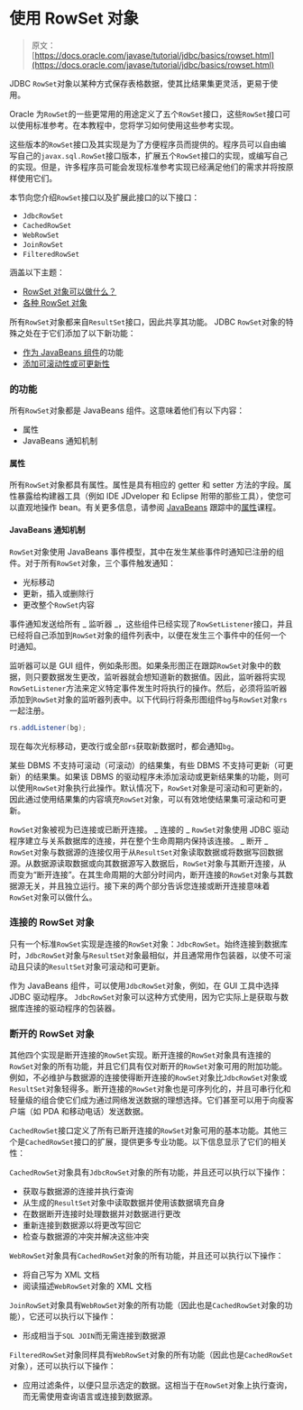 # 使用 RowSet 对象

> 原文： [https://docs.oracle.com/javase/tutorial/jdbc/basics/rowset.html](https://docs.oracle.com/javase/tutorial/jdbc/basics/rowset.html)

JDBC `RowSet`对象以某种方式保存表格数据，使其比结果集更灵活，更易于使用。

Oracle 为`RowSet`的一些更常用的用途定义了五个`RowSet`接口，这些`RowSet`接口可以使用标准参考。在本教程中，您将学习如何使用这些参考实现。

这些版本的`RowSet`接口及其实现是为了方便程序员而提供的。程序员可以自由编写自己的`javax.sql.RowSet`接口版本，扩展五个`RowSet`接口的实现，或编写自己的实现。但是，许多程序员可能会发现标准参考实现已经满足他们的需求并将按原样使用它们。

本节向您介绍`RowSet`接口以及扩展此接口的以下接口：

*   `JdbcRowSet`
*   `CachedRowSet`
*   `WebRowSet`
*   `JoinRowSet`
*   `FilteredRowSet`

涵盖以下主题：

*   [RowSet 对象可以做什么？](#what_can_rowset_objects_do)
*   [各种 RowSet 对象](#kinds_of_rowset_objects)

所有`RowSet`对象都来自`ResultSet`接口，因此共享其功能。 JDBC `RowSet`对象的特殊之处在于它们添加了以下新功能：

*   [作为 JavaBeans 组件](#javabeans)的功能
*   [添加可滚动性或可更新性](#scrollability)

### 的功能

所有`RowSet`对象都是 JavaBeans 组件。这意味着他们有以下内容：

*   属性
*   JavaBeans 通知机制

#### 属性

所有`RowSet`对象都具有属性。属性是具有相应的 getter 和 setter 方法的字段。属性暴露给构建器工具（例如 IDE JDveloper 和 Eclipse 附带的那些工具），使您可以直观地操作 bean。有关更多信息，请参阅 [JavaBeans](../../javabeans/) 跟踪中的[属性](../../javabeans/writing/properties.html)课程。

#### JavaBeans 通知机制

`RowSet`对象使用 JavaBeans 事件模型，其中在发生某些事件时通知已注册的组件。对于所有`RowSet`对象，三个事件触发通知：

*   光标移动
*   更新，插入或删除行
*   更改整个`RowSet`内容

事件通知发送给所有 _ 监听器 _，这些组件已经实现了`RowSetListener`接口，并且已经将自己添加到`RowSet`对象的组件列表中，以便在发生三个事件中的任何一个时通知。

监听器可以是 GUI 组件，例如条形图。如果条形图正在跟踪`RowSet`对象中的数据，则只要数据发生更改，监听器就会想知道新的数据值。因此，监听器将实现`RowSetListener`方法来定义特定事件发生时将执行的操作。然后，必须将监听器添加到`RowSet`对象的监听器列表中。以下代码行将条形图组件`bg`与`RowSet`对象`rs`一起注册。

```java
rs.addListener(bg);

```

现在每次光标移动，更改行或全部`rs`获取新数据时，都会通知`bg`。

某些 DBMS 不支持可滚动（可滚动）的结果集，有些 DBMS 不支持可更新（可更新）的结果集。如果该 DBMS 的驱动程序未添加滚动或更新结果集的功能，则可以使用`RowSet`对象执行此操作。默认情况下，`RowSet`对象是可滚动和可更新的，因此通过使用结果集的内容填充`RowSet`对象，可以有效地使结果集可滚动和可更新。

`RowSet`对象被视为已连接或已断开连接。 _ 连接的 _ `RowSet`对象使用 JDBC 驱动程序建立与关系数据库的连接，并在整个生命周期内保持该连接。 _ 断开 _ `RowSet`对象与数据源的连接仅用于从`ResultSet`对象读取数据或将数据写回数据源。从数据源读取数据或向其数据源写入数据后，`RowSet`对象与其断开连接，从而变为“断开连接”。在其生命周期的大部分时间内，断开连接的`RowSet`对象与其数据源无关，并且独立运行。接下来的两个部分告诉您连接或断开连接意味着`RowSet`对象可以做什么。

### 连接的 RowSet 对象

只有一个标准`RowSet`实现是连接的`RowSet`对象：`JdbcRowSet`。始终连接到数据库时，`JdbcRowSet`对象与`ResultSet`对象最相似，并且通常用作包装器，以使不可滚动且只读的`ResultSet`对象可滚动和可更新。

作为 JavaBeans 组件，可以使用`JdbcRowSet`对象，例如，在 GUI 工具中选择 JDBC 驱动程序。 `JdbcRowSet`对象可以这种方式使用，因为它实际上是获取与数据库连接的驱动程序的包装器。

### 断开的 RowSet 对象

其他四个实现是断开连接的`RowSet`实现。断开连接的`RowSet`对象具有连接的`RowSet`对象的所有功能，并且它们具有仅对断开的`RowSet`对象可用的附加功能。例如，不必维护与数据源的连接使得断开连接的`RowSet`对象比`JdbcRowSet`对象或`ResultSet`对象轻得多。断开连接的`RowSet`对象也是可序列化的，并且可串行化和轻量级的组合使它们成为通过网络发送数据的理想选择。它们甚至可以用于向瘦客户端（如 PDA 和移动电话）发送数据。

`CachedRowSet`接口定义了所有已断开连接的`RowSet`对象可用的基本功能。其他三个是`CachedRowSet`接口的扩展，提供更多专业功能。以下信息显示了它们的相关性：

`CachedRowSet`对象具有`JdbcRowSet`对象的所有功能，并且还可以执行以下操作：

*   获取与数据源的连接并执行查询
*   从生成的`ResultSet`对象中读取数据并使用该数据填充自身
*   在数据断开连接时处理数据并对数据进行更改
*   重新连接到数据源以将更改写回它
*   检查与数据源的冲突并解决这些冲突

`WebRowSet`对象具有`CachedRowSet`对象的所有功能，并且还可以执行以下操作：

*   将自己写为 XML 文档
*   阅读描述`WebRowSet`对象的 XML 文档

`JoinRowSet`对象具有`WebRowSet`对象的所有功能（因此也是`CachedRowSet`对象的功能），它还可以执行以下操作：

*   形成相当于`SQL JOIN`而无需连接到数据源

`FilteredRowSet`对象同样具有`WebRowSet`对象的所有功能（因此也是`CachedRowSet`对象），还可以执行以下操作：

*   应用过滤条件，以便只显示选定的数据。这相当于在`RowSet`对象上执行查询，而无需使用查询语言或连接到数据源。